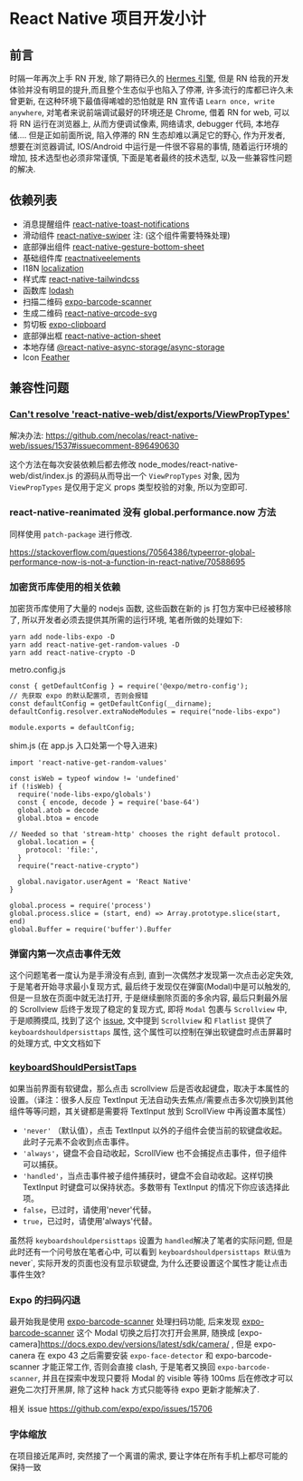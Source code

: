 # React Native 项目开发小计

## 前言

时隔一年再次上手 RN 开发, 除了期待已久的 [Hermes 引擎](https://github.com/facebook/hermes), 但是 RN 给我的开发体验并没有明显的提升,而且整个生态似乎也陷入了停滞, 许多流行的库都已许久未曾更新, 在这种环境下最值得唏嘘的恐怕就是 RN 宣传语 `Learn once, write anywhere`, 对笔者来说前端调试最好的环境还是 Chrome, 借着 RN for web, 可以将 RN 运行在浏览器上, 从而方便调试像素, 网络请求, debugger 代码, 本地存储.... 但是正如前面所说, 陷入停滞的 RN 生态却难以满足它的野心, 作为开发者, 想要在浏览器调试, IOS/Android 中运行是一件很不容易的事情, 随着运行环境的增加, 技术选型也必须非常谨慎, 下面是笔者最终的技术选型, 以及一些兼容性问题的解决.

## 依赖列表

- 消息提醒组件 [react-native-toast-notifications](https://github.com/arnnis/react-native-toast-notifications)
- 滑动组件 [react-native-swiper](https://github.com/leecade/react-native-swiper) 注: (这个组件需要特殊处理)
- 底部弹出组件 [react-native-gesture-bottom-sheet](https://github.com/kcotias/react-native-gesture-bottom-sheet)
- 基础组件库 [reactnativeelements](https://reactnativeelements.com/)
- I18N [localization](https://docs.expo.dev/versions/latest/sdk/localization/)
- 样式库 [react-native-tailwindcss](https://tvke.github.io/react-native-tailwindcss/index.html)
- 函数库 [lodash](https://www.lodashjs.com/docs/)
- 扫描二维码 [expo-barcode-scanner](https://docs.expo.dev/versions/latest/sdk/bar-code-scanner/)
- 生成二维码 [react-native-qrcode-svg](https://github.com/awesomejerry/react-native-qrcode-svg)
- 剪切板 [expo-clipboard](https://docs.expo.dev/versions/latest/sdk/clipboard/)
- 底部弹出框 [react-native-action-sheet](https://github.com/expo/react-native-action-sheet)
- 本地存储 [@react-native-async-storage/async-storage](https://react-native-async-storage.github.io/async-storage/docs/usage/)
- Icon [Feather](https://feathericons.com/)

## 兼容性问题

### [Can't resolve 'react-native-web/dist/exports/ViewPropTypes'](https://github.com/necolas/react-native-web/issues/1537#)

解决办法: https://github.com/necolas/react-native-web/issues/1537#issuecomment-896490630

这个方法在每次安装依赖后都去修改 node_modes/react-native-web/dist/index.js 的源码从而导出一个 `ViewPropTypes` 对象, 因为 `ViewPropTypes` 是仅用于定义 props 类型校验的对象, 所以为空即可.

### react-native-reanimated 没有 global.performance.now 方法

同样使用 `patch-package` 进行修改.

https://stackoverflow.com/questions/70564386/typeerror-global-performance-now-is-not-a-function-in-react-native/70588695

### 加密货币库使用的相关依赖

加密货币库使用了大量的 nodejs 函数, 这些函数在新的 js 打包方案中已经被移除了, 所以开发者必须去提供其所需的运行环境, 笔者所做的处理如下:

```
yarn add node-libs-expo -D
yarn add react-native-get-random-values -D
yarn add react-native-crypto -D
```



metro.config.js

```
const { getDefaultConfig } = require('@expo/metro-config');
// 先获取 expo 的默认配置项, 否则会报错
const defaultConfig = getDefaultConfig(__dirname);
defaultConfig.resolver.extraNodeModules = require("node-libs-expo")

module.exports = defaultConfig;

```



shim.js (在 app.js 入口处第一个导入进来)

```
import 'react-native-get-random-values'

const isWeb = typeof window != 'undefined'
if (!isWeb) {
  require('node-libs-expo/globals')
  const { encode, decode } = require('base-64')
  global.atob = decode
  global.btoa = encode

// Needed so that 'stream-http' chooses the right default protocol.
  global.location = {
    protocol: 'file:',
  }
  require("react-native-crypto")

  global.navigator.userAgent = 'React Native'
}

global.process = require('process')
global.process.slice = (start, end) => Array.prototype.slice(start, end)
global.Buffer = require('buffer').Buffer
```

### 弹窗内第一次点击事件无效

这个问题笔者一度认为是手滑没有点到, 直到一次偶然才发现第一次点击必定失效, 于是笔者开始寻求最小复现方式, 最后终于发现仅在弹窗(Modal)中是可以触发的, 但是一旦放在页面中就无法打开, 于是继续删除页面的多余内容, 最后只剩最外层的 Scrollview 后终于发现了稳定的复现方式, 即将 `Modal` 包裹与 `Scrollview` 中, 于是顺腾摸瓜, 找到了这个 [issue](https://github.com/react-native-modal/react-native-modal/issues/416), 文中提到 `Scrollview` 和 `Flatlist` 提供了 `keyboardshouldpersisttaps` 属性, 这个属性可以控制在弹出软键盘时点击屏幕时的处理方式, 中文文档如下

### [keyboardShouldPersistTaps](https://reactnative.cn/docs/scrollview#keyboardshouldpersisttaps)

如果当前界面有软键盘，那么点击 scrollview 后是否收起键盘，取决于本属性的设置。（译注：很多人反应 TextInput 无法自动失去焦点/需要点击多次切换到其他组件等等问题，其关键都是需要将 TextInput 放到 ScrollView 中再设置本属性）

- `'never'` （默认值），点击 TextInput 以外的子组件会使当前的软键盘收起。此时子元素不会收到点击事件。
- `'always'`，键盘不会自动收起，ScrollView 也不会捕捉点击事件，但子组件可以捕获。
- `'handled'`，当点击事件被子组件捕获时，键盘不会自动收起。这样切换 TextInput 时键盘可以保持状态。多数带有 TextInput 的情况下你应该选择此项。
- `false`，已过时，请使用'never'代替。
- `true`，已过时，请使用'always'代替。

虽然将 `keyboardshouldpersisttaps` 设置为 `handled`解决了笔者的实际问题, 但是此时还有一个问号放在笔者心中, 可以看到 `keyboardshouldpersisttaps 默认值为 `never`, 实际开发的页面也没有显示软键盘, 为什么还要设置这个属性才能让点击事件生效?

### Expo 的扫码闪退

最开始我是使用 [expo-barcode-scanner](https://docs.expo.dev/versions/latest/sdk/bar-code-scanner/) 处理扫码功能, 后来发现 [expo-barcode-scanner](https://docs.expo.dev/versions/latest/sdk/bar-code-scanner/) 这个 Modal 切换之后打次打开会黑屏, 随换成 [expo-camera]https://docs.expo.dev/versions/latest/sdk/camera/ , 但是 expo-canera 在 expo 43 之后需要安装 `expo-face-detector` 和 expo-barcode-scanner 才能正常工作, 否则会直接 clash, 于是笔者又换回 `expo-barcode-scanner`, 并且在探索中发现只要将 Modal 的 visible 等待 100ms 后在修改才可以避免二次打开黑屏, 除了这种 hack 方式只能等待 expo 更新才能解决了.

相关 issue https://github.com/expo/expo/issues/15706

### 字体缩放

在项目接近尾声时, 突然接了一个离谱的需求, 要让字体在所有手机上都尽可能的保持一致





















































